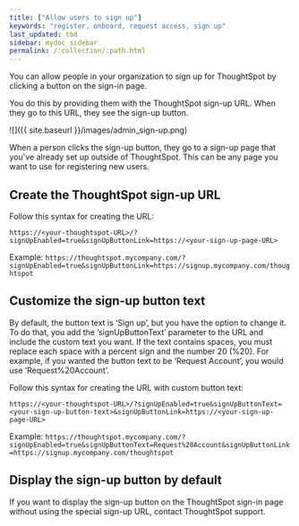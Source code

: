 ```yaml
---
title: ["Allow users to sign up"]
keywords: "register, onboard, request access, sign up"
last_updated: tbd
sidebar: mydoc_sidebar
permalink: /:collection/:path.html
---
```

You can allow people in your organization to sign up for ThoughtSpot by clicking a button on the sign-in page.

You do this by providing them with the ThoughtSpot sign-up URL. When they go to this URL, they see the sign-up button.

![]({{ site.baseurl }}/images/admin_sign-up.png)

When a person clicks the sign-up button, they go to a sign-up page that you've already set up outside of ThoughtSpot. This can be any page you want to use for registering new users.

## Create the ThoughtSpot sign-up URL

Follow this syntax for creating the URL:

```https://<your-thoughtspot-URL>/?signUpEnabled=true&signUpButtonLink=https://<your-sign-up-page-URL> ```

Example: `https://thoughtspot.mycompany.com/?signUpEnabled=true&signUpButtonLink=https://signup.mycompany.com/thoughtspot`

## Customize the sign-up button text

By default, the button text is ‘Sign up’, but you have the option to change it. To do that, you add the ’signUpButtonText’ parameter to the URL and include the custom text you want. If the text contains spaces, you must replace each space with a percent sign and the number 20 (%20). For example, if you wanted the button text to be ‘Request Account’, you would use ‘Request%20Account’.

Follow this syntax for creating the URL with custom button text:

```https://<your-thoughtspot-URL>/?signUpEnabled=true&signUpButtonText=<your-sign-up-button-text>&signUpButtonLink=https://<your-sign-up-page-URL> ```

Example: `https://thoughtspot.mycompany.com/?signUpEnabled=true&signUpButtonText=Request%20Account&signUpButtonLink=https://signup.mycompany.com/thoughtspot`

## Display the sign-up button by default

If you want to display the sign-up button on the ThoughtSpot sign-in page without using the special sign-up URL, contact ThoughtSpot support.
